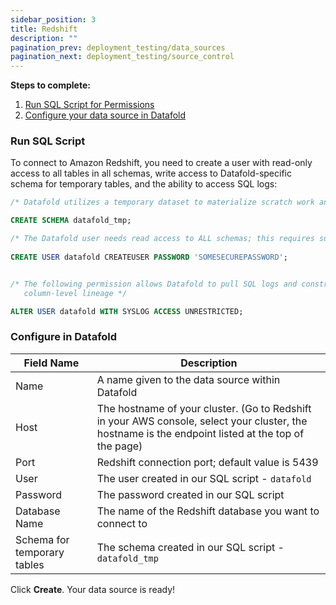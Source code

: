 ```yaml
---
sidebar_position: 3
title: Redshift
description: ""
pagination_prev: deployment_testing/data_sources
pagination_next: deployment_testing/source_control
---
```

**Steps to complete:**

1. [Run SQL Script for Permissions](redshift.md#run-sql-script)
2. [Configure your data source in Datafold](redshift.md#configure-in-datafold)

### Run SQL Script
To connect to Amazon Redshift, you need to create a user with read-only access to all tables in all schemas, write access to Datafold-specific schema for temporary tables, and the ability to access SQL logs:

```sql
/* Datafold utilizes a temporary dataset to materialize scratch work and keep data processing in the your warehouse. */

CREATE SCHEMA datafold_tmp;

/* The Datafold user needs read access to ALL schemas; this requires superuser level privilege in Redshift */
      
CREATE USER datafold CREATEUSER PASSWORD 'SOMESECUREPASSWORD';


/* The following permission allows Datafold to pull SQL logs and construct
   column-level lineage */

ALTER USER datafold WITH SYSLOG ACCESS UNRESTRICTED;
```

### Configure in Datafold

| Field Name      | Description |
| ----------- | ----------- |
| Name     | A name given to the data source within Datafold |
| Host   | The hostname of your cluster. (Go to Redshift in your AWS console, select your cluster, the hostname is the endpoint listed at the top of the page) |
| Port   | Redshift connection port; default value is 5439 |
| User   | The user created in our SQL script - `datafold`  |
| Password  | The password created in our SQL script |
| Database Name  | The name of the Redshift database you want to connect to |
| Schema for temporary tables  | The schema created in our SQL script - `datafold_tmp` |

Click **Create**. Your data source is ready!

